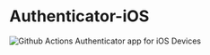 # Authenticator-iOS
![Github Actions](https://github.com/Kearmin/Authenticator-iOS/actions/workflows/test-ios-app.yml/badge.svg?branch=main)
Authenticator app for iOS Devices
